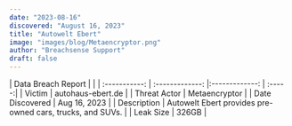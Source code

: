```yaml
---
date: "2023-08-16"
discovered: "August 16, 2023"
title: "Autowelt Ebert"
image: "images/blog/Metaencryptor.png"
author: "Breachsense Support"
draft: false
---
```


| Data Breach Report           |              | 
| :-----------: | :-------------:     |:-------------:    | :-----:|
| Victim      | autohaus-ebert.de      | 
| Threat Actor      |  Metaencryptor     | 
| Date Discovered      | Aug 16, 2023      | 
| Description      | Autowelt Ebert provides pre-owned cars, trucks, and SUVs.      | 
| Leak Size      | 326GB      | 

